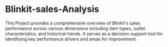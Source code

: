 # Blinkit-sales-Analysis
This Project provides a comprehensive overview of Blinkit's sales performance across various dimensions including item types, outlet characteristics, and historical trends. It serves as a decision-support tool for identifying key performance drivers and areas for improvement.
